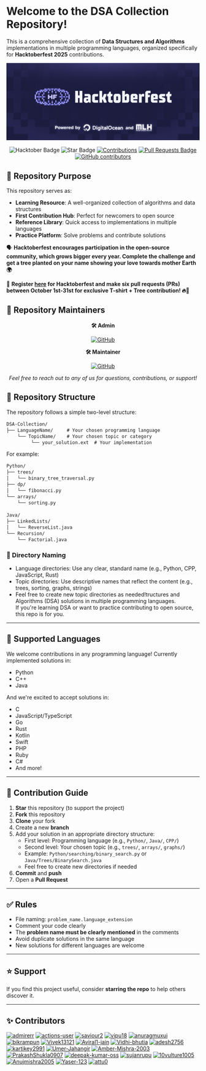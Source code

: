 # Welcome to the **DSA Collection Repository**! 

This is a comprehensive collection of **Data Structures and Algorithms** implementations in multiple programming languages, organized specifically for **Hacktoberfest 2025** contributions.

![Hacktoberfest 2025](./assets/Hacktoberfest.png)

<div align="center">

<img src="https://img.shields.io/badge/hacktoberfest-2025-blueviolet" alt="Hacktober Badge"/>
<img src="https://img.shields.io/static/v1?label=%F0%9F%8C%9F&message=If%20Useful&style=style=flat&color=BC4E99" alt="Star Badge"/>
<a href="https://github.com/admirerr" ><img src="https://img.shields.io/badge/Contributions-welcome-violet.svg?style=flat&logo=git" alt="Contributions" /></a>
<a href="https://github.com/admirerr/DSA-Collection/pulls"><img src="https://img.shields.io/github/issues-pr/admirerr/DSA-Collection" alt="Pull Requests Badge"/></a>
<a href="https://github.com/admirerr/DSA-Collection/graphs/contributors"><img alt="GitHub contributors" src="https://img.shields.io/github/contributors/admirerr/DSA-Collection?color=2b9348"></a>

</div>

## 🎯 Repository Purpose

This repository serves as:
- **Learning Resource**: A well-organized collection of algorithms and data structures
- **First Contribution Hub**: Perfect for newcomers to open source
- **Reference Library**: Quick access to implementations in multiple languages
- **Practice Platform**: Solve problems and contribute solutions

🗣 **Hacktoberfest encourages participation in the open-source community, which grows bigger every year. Complete the challenge and get a tree planted on your name showing your love towards mother Earth 🌍**

📢 **Register [here](https://hacktoberfest.com/) for Hacktoberfest and make six pull requests (PRs) between October 1st-31st for exclusive T-shirt + Tree contribution! 🔥🌱**

## 👥 Repository Maintainers

<div align="center">

**🛠️ Admin**

[![GitHub](https://img.shields.io/badge/GitHub-@admirerr-181717?style=for-the-badge&logo=github)](https://github.com/admirerr/)

**🛠️ Maintainer**

[![GitHub](https://img.shields.io/badge/GitHub-@kartikey2991-181717?style=for-the-badge&logo=github)](https://github.com/kartikey2991/)

*Feel free to reach out to any of us for questions, contributions, or support!*

</div>



## 📂 Repository Structure

The repository follows a simple two-level structure:

```
DSA-Collection/
├── LanguageName/     # Your chosen programming language
    └── TopicName/    # Your chosen topic or category
         └── your_solution.ext  # Your implementation
```

For example:
```
Python/
├── trees/
│   └── binary_tree_traversal.py
├── dp/
│   └── fibonacci.py
└── arrays/
    └── sorting.py

Java/
├── LinkedLists/
│   └── ReverseList.java
└── Recursion/
    └── Factorial.java
```

### 📌 Directory Naming
- Language directories: Use any clear, standard name (e.g., Python, CPP, JavaScript, Rust)
- Topic directories: Use descriptive names that reflect the content (e.g., trees, sorting, graphs, strings)
- Feel free to create new topic directories as needed!tructures and Algorithms (DSA) solutions in multiple programming languages.  
If you're learning DSA or want to practice contributing to open source, this repo is for you.

---

## 📌 Supported Languages

We welcome contributions in any programming language! Currently implemented solutions in:
- Python
- C++
- Java

And we're excited to accept solutions in:
- C
- JavaScript/TypeScript
- Go
- Rust
- Kotlin
- Swift
- PHP
- Ruby
- C#
- And more!

---

## 📌 Contribution Guide

1. **Star** this repository (to support the project)
2. **Fork** this repository
3. **Clone** your fork
4. Create a new **branch**
5. Add your solution in an appropriate directory structure:
   - First level: Programming language (e.g., `Python/`, `Java/`, `CPP/`)
   - Second level: Your chosen topic (e.g., `trees/`, `arrays/`, `graphs/`)
   - Example: `Python/searching/binary_search.py` or `Java/Trees/BinarySearch.java`
   - Feel free to create new directories if needed
6. **Commit** and **push**
7. Open a **Pull Request**

---

## ✅ Rules

- File naming: `problem_name.language_extension`
- Comment your code clearly
- The **problem name must be clearly mentioned** in the comments
- Avoid duplicate solutions in the same language
- New solutions for different languages are welcome

---


## ⭐ Support

If you find this project useful, consider **starring the repo** to help others discover it.

---

## ✨ Contributors

<!-- CONTRIBUTORS START -->
[<img src="https://avatars.githubusercontent.com/u/79766263?v=4" width="50" height="50" alt="admirerr"/>](https://github.com/admirerr) [<img src="https://avatars.githubusercontent.com/u/65916846?v=4" width="50" height="50" alt="actions-user"/>](https://github.com/actions-user) [<img src="https://avatars.githubusercontent.com/u/44187117?v=4" width="50" height="50" alt="saviour2"/>](https://github.com/saviour2) [<img src="https://avatars.githubusercontent.com/u/73050057?v=4" width="50" height="50" alt="vipu18"/>](https://github.com/vipu18) [<img src="https://avatars.githubusercontent.com/u/56573388?v=4" width="50" height="50" alt="anuragmuxui"/>](https://github.com/anuragmuxui) [<img src="https://avatars.githubusercontent.com/u/61911181?v=4" width="50" height="50" alt="bikrampun"/>](https://github.com/bikrampun) [<img src="https://avatars.githubusercontent.com/u/171781925?v=4" width="50" height="50" alt="Vivek13121"/>](https://github.com/Vivek13121) [<img src="https://avatars.githubusercontent.com/u/74827110?v=4" width="50" height="50" alt="Aviral1-jain"/>](https://github.com/Aviral1-jain) [<img src="https://avatars.githubusercontent.com/u/139327460?v=4" width="50" height="50" alt="Vidhi-bhutia"/>](https://github.com/Vidhi-bhutia) [<img src="https://avatars.githubusercontent.com/u/222441895?v=4" width="50" height="50" alt="adesh2756"/>](https://github.com/adesh2756) [<img src="https://avatars.githubusercontent.com/u/79379134?v=4" width="50" height="50" alt="kartikey2991"/>](https://github.com/kartikey2991) [<img src="https://avatars.githubusercontent.com/u/186998278?v=4" width="50" height="50" alt="Umer-Jahangir"/>](https://github.com/Umer-Jahangir) [<img src="https://avatars.githubusercontent.com/u/72464515?v=4" width="50" height="50" alt="Amber-Mishra-2003"/>](https://github.com/Amber-Mishra-2003) [<img src="https://avatars.githubusercontent.com/u/171449425?v=4" width="50" height="50" alt="PrakashShukla0907"/>](https://github.com/PrakashShukla0907) [<img src="https://avatars.githubusercontent.com/u/122889746?v=4" width="50" height="50" alt="deepak-kumar-oss"/>](https://github.com/deepak-kumar-oss) [<img src="https://avatars.githubusercontent.com/u/103595490?v=4" width="50" height="50" alt="sujanrupu"/>](https://github.com/sujanrupu) [<img src="https://avatars.githubusercontent.com/u/83622368?v=4" width="50" height="50" alt="10vulture1005"/>](https://github.com/10vulture1005) [<img src="https://avatars.githubusercontent.com/u/72244992?v=4" width="50" height="50" alt="Anujmishra2005"/>](https://github.com/Anujmishra2005) [<img src="https://avatars.githubusercontent.com/u/140265777?v=4" width="50" height="50" alt="Yaser-123"/>](https://github.com/Yaser-123) [<img src="https://avatars.githubusercontent.com/u/163705624?v=4" width="50" height="50" alt="attu0"/>](https://github.com/attu0) 
<!-- CONTRIBUTORS END -->
